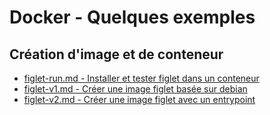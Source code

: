 # Docker - Quelques exemples

## Création d'image et de conteneur

* [figlet-run.md - Installer et tester figlet dans un conteneur](figlet-run.md)
* [figlet-v1.md - Créer une image figlet basée sur debian](figlet-v1.md)
* [figlet-v2.md - Créer une image figlet avec un entrypoint](figlet-v2.md)



